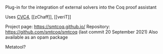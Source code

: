 Plug-in for the integration of external solvers into the Coq proof assistant

Uses [CVC4](CVC4.md), [[zChaff]], [[veriT]]

Project page: https://smtcoq.github.io/
Repository: https://github.com/smtcoq/smtcoq (last commit 20 September 2021)
Also available as an opam package

Metatool?